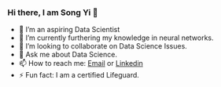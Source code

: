 ### Hi there, I am Song Yi 👋

- 🔭 I’m an aspiring Data Scientist
- 🌱 I’m currently furthering my knowledge in neural networks.
- 👯 I’m looking to collaborate on Data Science Issues.
- 💬 Ask me about Data Science.
- 📫 How to reach me: [Email](lydra4@hotmail.com) or [Linkedin](https://www.linkedin.com/in/lydra4/)
- ⚡ Fun fact: I am a certified Lifeguard.